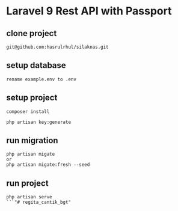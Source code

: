 # Laravel 9 Rest API with Passport

## clone project
```
git@github.com:hasrulrhul/silaknas.git
```

## setup database
```rename example.env to .env```

## setup project
``` 
composer install

php artisan key:generate
```

## run migration
```
php artisan migate
or
php artisan migate:fresh --seed

```
 
## run project
```
php artisan serve
```"# regita_cantik_bgt" 

